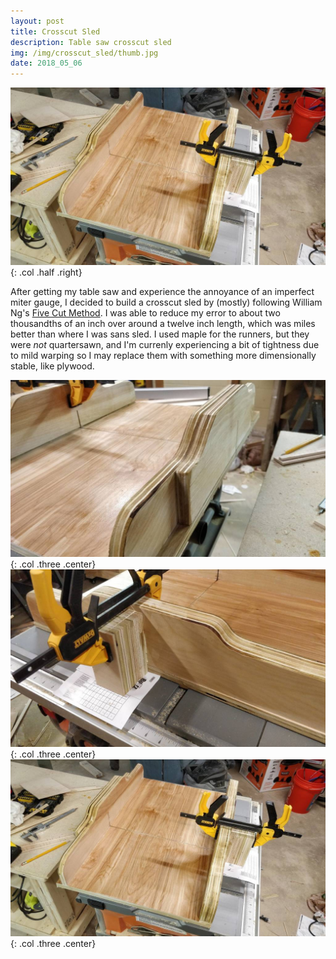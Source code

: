 ```yaml
---
layout: post
title: Crosscut Sled
description: Table saw crosscut sled
img: /img/crosscut_sled/thumb.jpg
date: 2018_05_06
---
```


![Crosscut sled](/img/crosscut_sled/sled_top.jpg "Crosscut sled"){: .col .half .right}

After getting my table saw and experience the annoyance of an imperfect miter gauge, I decided to build a crosscut sled by (mostly) following William Ng's [Five Cut Method](https://www.youtube.com/watch?v=UbG-n--LFgQ).  I was able to reduce my error to about two thousandths of an inch over around a twelve inch length, which was miles better than where I was sans sled.  I used maple for the runners, but they were *not* quartersawn, and I'm currenly experiencing a bit of tightness due to mild warping so I may replace them with something more dimensionally stable, like plywood.

![Front crosscut sled](/img/crosscut_sled/sled_front.jpg "Front of sled"){: .col .three .center}
![Rear crosscut sled](/img/crosscut_sled/sled_rear.jpg "Back of sled"){: .col .three .center}
![Top crosscut sled](/img/crosscut_sled/sled_top.jpg "Top of sled"){: .col .three .center}

